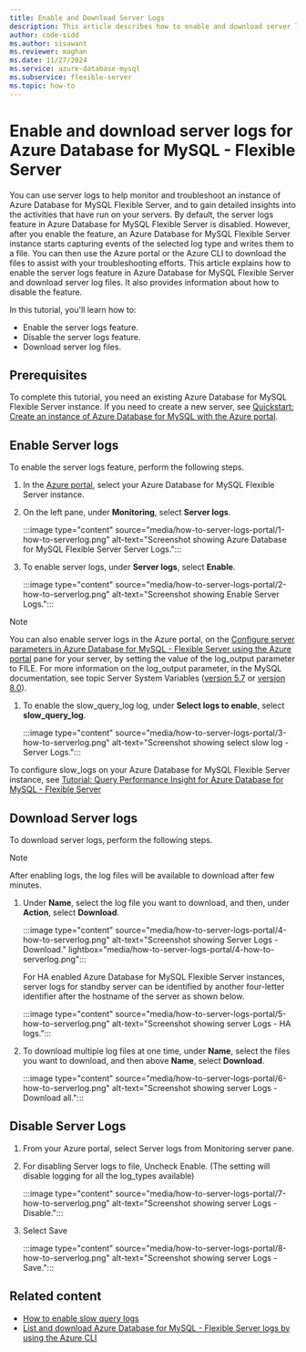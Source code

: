 ```yaml
---
title: Enable and Download Server Logs
description: This article describes how to enable and download server logs for Azure Database for MySQL - Flexible Server by using the Azure portal.
author: code-sidd
ms.author: sisawant
ms.reviewer: maghan
ms.date: 11/27/2024
ms.service: azure-database-mysql
ms.subservice: flexible-server
ms.topic: how-to
---
```

# Enable and download server logs for Azure Database for MySQL - Flexible Server
You can use server logs to help monitor and troubleshoot an instance of Azure Database for MySQL Flexible Server, and to gain detailed insights into the activities that have run on your servers.
By default, the server logs feature in Azure Database for MySQL Flexible Server is disabled. However, after you enable the feature, an Azure Database for MySQL Flexible Server instance starts capturing events of the selected log type and writes them to a file. You can then use the Azure portal or the Azure CLI to download the files to assist with your troubleshooting efforts.
This article explains how to enable the server logs feature in Azure Database for MySQL Flexible Server and download server log files. It also provides information about how to disable the feature.

In this tutorial, you'll learn how to:
- Enable the server logs feature.
- Disable the server logs feature.
- Download server log files.

## Prerequisites

To complete this tutorial, you need an existing Azure Database for MySQL Flexible Server instance. If you need to create a new server, see [Quickstart: Create an instance of Azure Database for MySQL with the Azure portal](quickstart-create-server-portal.md).

## Enable Server logs

To enable the server logs feature, perform the following steps.

1. In the [Azure portal](https://portal.azure.com), select your Azure Database for MySQL Flexible Server instance.

1. On the left pane, under **Monitoring**, select **Server logs**.

    :::image type="content" source="media/how-to-server-logs-portal/1-how-to-serverlog.png" alt-text="Screenshot showing Azure Database for MySQL Flexible Server Server Logs.":::

1. To enable server logs, under **Server logs**, select **Enable**.

    :::image type="content" source="media/how-to-server-logs-portal/2-how-to-serverlog.png" alt-text="Screenshot showing Enable Server Logs.":::

> [!NOTE]  
> You can also enable server logs in the Azure portal, on the [Configure server parameters in Azure Database for MySQL - Flexible Server using the Azure portal](how-to-configure-server-parameters-portal.md) pane for your server, by setting the value of the log_output parameter to FILE.
> For more information on the log_output parameter, in the MySQL documentation, see topic Server System Variables ([version 5.7](https://dev.mysql.com/doc/refman/5.7/en/server-system-variables.html#sysvar_log_output) or [version 8.0](https://dev.mysql.com/doc/refman/8.0/en/server-system-variables.html#sysvar_log_output)).

1. To enable the slow_query_log log, under **Select logs to enable**, select **slow_query_log**.

    :::image type="content" source="media/how-to-server-logs-portal/3-how-to-serverlog.png" alt-text="Screenshot showing select slow log - Server Logs.":::

To configure slow_logs on your Azure Database for MySQL Flexible Server instance, see [Tutorial: Query Performance Insight for Azure Database for MySQL - Flexible Server](tutorial-query-performance-insights.md)

## Download Server logs

To download server logs, perform the following steps.
> [!NOTE]  
> After enabling logs, the log files will be available to download after few minutes.

1. Under **Name**, select the log file you want to download, and then, under **Action**, select **Download**.

    :::image type="content" source="media/how-to-server-logs-portal/4-how-to-serverlog.png" alt-text="Screenshot showing Server Logs - Download." lightbox="media/how-to-server-logs-portal/4-how-to-serverlog.png":::

    For HA enabled Azure Database for MySQL Flexible Server instances, server logs for standby server can be identified by another four-letter identifier after the hostname of the server as shown below.

    :::image type="content" source="media/how-to-server-logs-portal/5-how-to-serverlog.png" alt-text="Screenshot showing server Logs - HA logs.":::

1. To download multiple log files at one time, under **Name**, select the files you want to download, and then above **Name**, select **Download**.

    :::image type="content" source="media/how-to-server-logs-portal/6-how-to-serverlog.png" alt-text="Screenshot showing server Logs - Download all.":::

## Disable Server Logs

1. From your Azure portal, select Server logs from Monitoring server pane.

1. For disabling Server logs to file, Uncheck Enable. (The setting will disable logging for all the log_types available)

    :::image type="content" source="media/how-to-server-logs-portal/7-how-to-serverlog.png" alt-text="Screenshot showing server Logs - Disable.":::

1. Select Save

    :::image type="content" source="media/how-to-server-logs-portal/8-how-to-serverlog.png" alt-text="Screenshot showing server Logs - Save.":::

## Related content

- [How to enable slow query logs](./tutorial-query-performance-insights.md#configure-slow-query-logs-by-using-the-azure-portal)
- [List and download Azure Database for MySQL - Flexible Server logs by using the Azure CLI](how-to-server-logs-cli.md)
